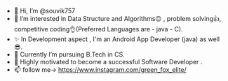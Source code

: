 - 👋 Hi, I’m @souvik757
- 👀 I’m interested in Data Structure and Algorithms😉 , problem solving👍, competitive coding👌(Preferred Languages are - java - C).
- ✨ In Development aspect , I'm an Android App Developer (java) as well😎.
- 🌱 Currently I’m pursuing B.Tech in CS.
- 💞️ Highly motivated to become a successful Software Developer .  
- 📫 follow me-> https://www.instagram.com/green_fox_elite/

<!---
souvik757/souvik757 is a ✨ special ✨ repository because its `README.md` (this file) appears on your GitHub profile.
You can click the Preview link to take a look at your changes.
--->
